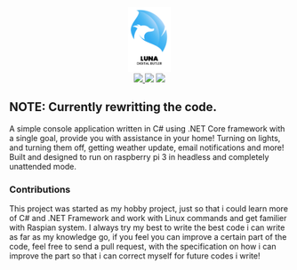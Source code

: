 <div align="center">
	<img width=15% src="Assets/LunaLogo.png">
	<br/>
	<a href="https://github.com/ArunPrakashG/Luna/releases">
		<img src="https://img.shields.io/github/downloads/ArunPrakashG/Luna/total.svg">		
	</a>
	<a>
		<img src="https://img.shields.io/github/forks/ArunPrakashG/Luna" />
		<img src="https://img.shields.io/github/stars/ArunPrakashG/Luna" />
	</a>
</div>

## NOTE: Currently rewritting the code.

A simple console application written in C# using .NET Core framework with a single goal, provide you with assistance in your home!
Turning on lights, and turning them off, getting weather update, email notifications and more!
Built and designed to run on raspberry pi 3 in headless and completely unattended mode.

### Contributions
This project was started as my hobby project, just so that i could learn more of C# and .NET Framework and work with Linux commands and get familier with Raspian system. I always try my best to write the best code i can write as far as my knowledge go, if you feel you can improve a certain part of the code, feel free to send a pull request, with the specification on how i can improve the part so that i can correct myself for future codes i write!
